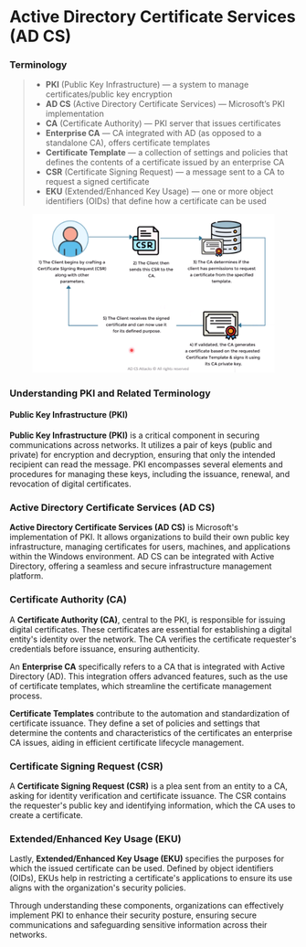 # Active Directory Certificate Services (AD CS)

### Terminology

> * **PKI** (Public Key Infrastructure) — a system to manage certificates/public key encryption
> * **AD CS** (Active Directory Certificate Services) — Microsoft’s PKI implementation
> * **CA** (Certificate Authority) — PKI server that issues certificates
> * **Enterprise CA** — CA integrated with AD (as opposed to a standalone CA), offers certificate templates
> * **Certificate Template** — a collection of settings and policies that defines the contents of a certificate issued by an enterprise CA
> * **CSR** (Certificate Signing Request) — a message sent to a CA to request a signed certificate
> * **EKU** (Extended/Enhanced Key Usage) — one or more object identifiers (OIDs) that define how a certificate can be used

<figure><img src="../.gitbook/assets/image (1).png" alt=""><figcaption></figcaption></figure>

### Understanding PKI and Related Terminology

#### **Public Key Infrastructure (PKI)**&#x20;

**Public Key Infrastructure (PKI)** is a critical component in securing communications across networks. It utilizes a pair of keys (public and private) for encryption and decryption, ensuring that only the intended recipient can read the message. PKI encompasses several elements and procedures for managing these keys, including the issuance, renewal, and revocation of digital certificates.

### **Active Directory Certificate Services (AD CS)**

**Active Directory Certificate Services (AD CS)** is Microsoft's implementation of PKI. It allows organizations to build their own public key infrastructure, managing certificates for users, machines, and applications within the Windows environment. AD CS can be integrated with Active Directory, offering a seamless and secure infrastructure management platform.

### **Certificate Authority (CA)**

A **Certificate Authority (CA)**, central to the PKI, is responsible for issuing digital certificates. These certificates are essential for establishing a digital entity's identity over the network. The CA verifies the certificate requester's credentials before issuance, ensuring authenticity.

An **Enterprise CA** specifically refers to a CA that is integrated with Active Directory (AD). This integration offers advanced features, such as the use of certificate templates, which streamline the certificate management process.

**Certificate Templates** contribute to the automation and standardization of certificate issuance. They define a set of policies and settings that determine the contents and characteristics of the certificates an enterprise CA issues, aiding in efficient certificate lifecycle management.

### **Certificate Signing Request (CSR)**&#x20;

A **Certificate Signing Request (CSR)** is a plea sent from an entity to a CA, asking for identity verification and certificate issuance. The CSR contains the requester's public key and identifying information, which the CA uses to create a certificate.

### **Extended/Enhanced Key Usage (EKU)**&#x20;

Lastly, **Extended/Enhanced Key Usage (EKU)** specifies the purposes for which the issued certificate can be used. Defined by object identifiers (OIDs), EKUs help in restricting a certificate's applications to ensure its use aligns with the organization's security policies.

Through understanding these components, organizations can effectively implement PKI to enhance their security posture, ensuring secure communications and safeguarding sensitive information across their networks.
